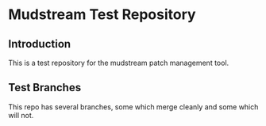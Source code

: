 # Mudstream Test Repository

## Introduction

This is a test repository for the mudstream patch management tool.

## Test Branches

This repo has several branches, some which merge cleanly and some which will not.
